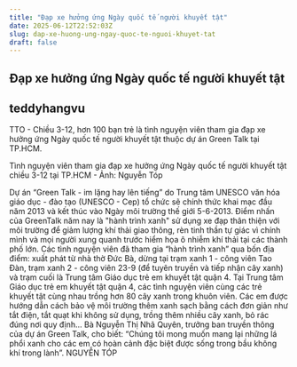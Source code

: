 ```yaml
---
title: "Đạp xe hưởng ứng Ngày quốc tế người khuyết tật"
date: 2025-06-12T22:52:03Z
slug: dap-xe-huong-ung-ngay-quoc-te-nguoi-khuyet-tat
draft: false
---
```


## Đạp xe hưởng ứng Ngày quốc tế người khuyết tật

## teddyhangvu

TTO - Chiều 3-12, hơn 100 bạn trẻ là tình nguyện viên tham gia đạp xe hưởng ứng Ngày quốc tế người khuyết tật thuộc dự án Green Talk tại TP.HCM.
 

Tình nguyện viên tham gia đạp xe hưởng ứng Ngày quốc tế người khuyết tật chiều 3-12 tại TP.HCM - Ảnh: Nguyễn Tóp
 
Dự án “Green Talk - im lặng hay lên tiếng” do Trung tâm UNESCO văn hóa giáo dục - đào tạo (UNESCO - Cep) tổ chức sẽ chính thức khai mạc đầu năm 2013 và kết thúc vào Ngày môi trường thế giới 5-6-2013.
Điểm nhấn của GreenTalk năm nay là "hành trình xanh" sử dụng xe đạp thân thiện với môi trường để giảm lượng khí thải giao thông, rèn tinh thần tự giác vì chính mình và mọi người xung quanh trước hiểm họa ô nhiễm khí thải tại các thành phố lớn. 
Các tình nguyện viên đã tham gia “hành trình xanh” qua bốn địa điểm: xuất phát từ nhà thờ Đức Bà, dừng tại trạm xanh 1 - công viên Tao Đàn, trạm xanh 2 - công viên 23-9 (để tuyên truyền và tiếp nhận cây xanh) và trạm cuối là Trung tâm Giáo dục trẻ em khuyết tật quận 4.
Tại Trung tâm Giáo dục trẻ em khuyết tật quận 4, các tình nguyện viên cùng các trẻ khuyết tật cùng nhau trồng hơn 80 cây xanh trong khuôn viên. Các em được hướng dẫn cách bảo vệ môi trường thêm xanh sạch bằng cách đơn giản như tắt điện, tắt quạt khi không sử dụng, trồng thêm nhiều cây xanh, bỏ rác đúng nơi quy định...
Bà Nguyễn Thị Nhã Quyên, trưởng ban truyền thông của dự án Green Talk, cho biết: “Chúng tôi mong muốn mang lại những lá phổi xanh cho các em có hoàn cảnh đặc biệt được sống trong bầu không khí trong lành”.
NGUYỄN TÓP